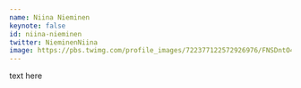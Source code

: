 ```yaml
---
name: Niina Nieminen
keynote: false
id: niina-nieminen
twitter: NieminenNiina
image: https://pbs.twimg.com/profile_images/722377122572926976/FNSDntO4_400x400.jpg
---
```

text here
